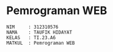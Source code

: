 # Pemrograman WEB
```
NIM     : 312310576
NAMA    : TAUFIK HIDAYAT
KELAS   : TI.23.A6
MATKUL  : Pemrograman WEB
```
